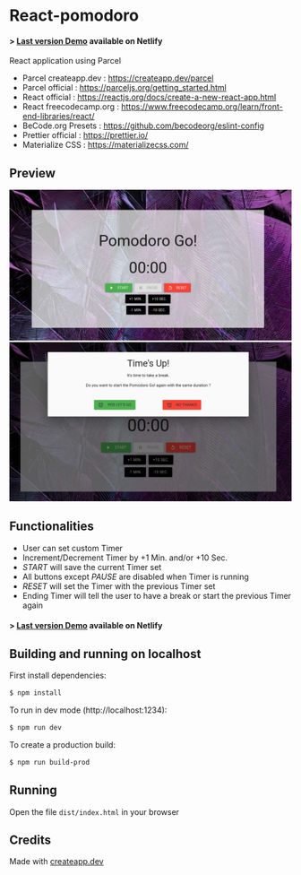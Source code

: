 # React-pomodoro

#### > [Last version Demo][demo] available on Netlify

React application using Parcel
- Parcel createapp.dev : https://createapp.dev/parcel
- Parcel official : https://parceljs.org/getting_started.html
- React official : https://reactjs.org/docs/create-a-new-react-app.html
- React freecodecamp.org : https://www.freecodecamp.org/learn/front-end-libraries/react/
- BeCode.org Presets : https://github.com/becodeorg/eslint-config
- Prettier official : https://prettier.io/
- Materialize CSS : https://materializecss.com/

## Preview

![alt text][preview-start]
![alt text][preview-end]

## Functionalities
- User can set custom Timer
- Increment/Decrement Timer by +1 Min. and/or +10 Sec.
- *START* will save the current Timer set
- All buttons except *PAUSE* are disabled when Timer is running
- *RESET* will set the Timer with the previous Timer set
- Ending Timer will tell the user to have a break or start the previous Timer again

#### > [Last version Demo][demo] available on Netlify

## Building and running on localhost

First install dependencies:

```sh
$ npm install
```

To run in dev mode (http://localhost:1234):

```sh
$ npm run dev
```

To create a production build:

```sh
$ npm run build-prod
```

## Running

Open the file `dist/index.html` in your browser

## Credits

Made with [createapp.dev](https://createapp.dev/)

[preview-start]: preview.png "Pomodoro Go!"
[preview-end]: preview2.png "Pomodoro Go! time's up"
[demo]: https://5de4e62685e1992eb48175e3--wonderful-payne-71b14c.netlify.com/
